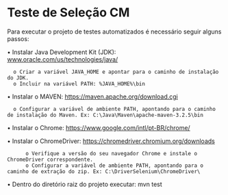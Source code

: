 # Teste de Seleção CM

Para executar o projeto de testes automatizados é necessário seguir alguns passos:

•	Instalar Java Development Kit (JDK): www.oracle.com/us/technologies/java/

	  o Criar a variável JAVA_HOME e apontar para o caminho de instalação do JDK.
	  o Incluir na variável PATH: %JAVA_HOME%\bin
	  
•	Instalar o MAVEN:  https://maven.apache.org/download.cgi

	  o Configurar a variável de ambiente PATH, apontando para o caminho de instalação do Maven. Ex: C:\Java\Maven\apache-maven-3.2.5\bin
•	Instalar o Chrome: https://www.google.com/intl/pt-BR/chrome/

•	Instalar o ChromeDriver: https://chromedriver.chromium.org/downloads

          o Verifique a versão do seu navegador Chrome e instale o ChromeDriver correspondente.
          o Configurar a variável de ambiente PATH, apontando para o caminho de extração do zip. Ex: C:\DriverSelenium\ChromeDriver\
	  
•	Dentro do diretório raiz do projeto executar: mvn test




